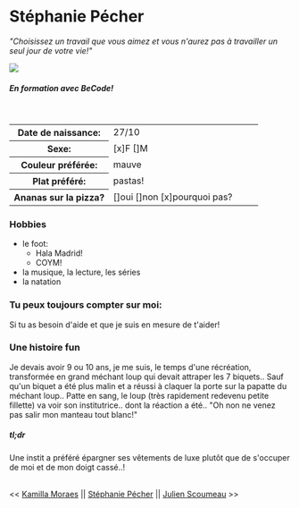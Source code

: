 # Stéphanie Pécher
*"Choisissez un travail que vous aimez et vous n'aurez pas à travailler un seul jour de votre vie!"*

![](Images/photo_perso_bimoji.jpg)



##### En formation avec BeCode!

<br/>
<table>
<tr>
<th width=40%> <b> Date de naissance:</b> </th>
<td>27/10</td>
</tr>
<tr>
<th width=40%> <b> Sexe: </b> </th>
<td> [x]F []M </td>
</tr>
<tr>
<th width=40%> <b> Couleur préférée: <b> </th>
<td> mauve </td>
</tr>
<tr>
<th width=40%> <b> Plat préféré: </b> </th>
<td> pastas! </td>
</tr>
<tr>
<th width=40%> <b>Ananas sur la pizza? </b> </th>
<td> []oui []non [x]pourquoi pas? </td>
</tr>
</table>

### Hobbies
- le foot:
    - Hala Madrid!
    - COYM!
- la musique, la lecture, les séries
- la natation

### Tu peux toujours compter sur moi:
Si tu as besoin d'aide et que je suis en mesure de t'aider!

### Une histoire fun
Je devais avoir 9 ou 10 ans, je me suis, le temps d'une récréation, transformée en grand méchant loup qui devait attraper les 7 biquets.. Sauf qu'un biquet a été plus malin et a réussi à claquer la porte sur la papatte du méchant loup.. Patte en sang, le loup (très rapidement redevenu petite fillette) va voir son institutrice.. dont la réaction a été.. "Oh non ne venez pas salir mon manteau tout blanc!"
##### tl;dr
Une instit a préféré épargner ses vêtements de luxe plutôt que de s'occuper de moi et de mon doigt cassé..!
</br>
</br>

<< [Kamilla Moraes](https://github.com/kamigella/challenge-markdown/blob/main/README.md) || [Stéphanie Pécher](https://github.com/57-55/challenge-markdown/blob/main/challenge-markdown.md) || [Julien Scoumeau](https://github.com/JulienScourneau/challenge-markdown/blob/main/README.md) >>


